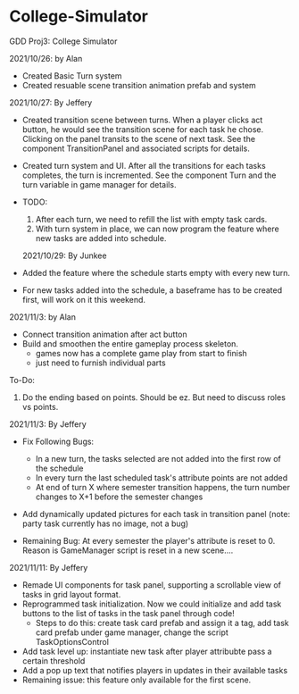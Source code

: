 # College-Simulator
 GDD Proj3: College Simulator

2021/10/26: by Alan
- Created Basic Turn system
- Created resuable scene transition animation prefab and system

2021/10/27: By Jeffery
- Created transition scene between turns.
	When a player clicks act button, he would see the transition scene for each task he chose. Clicking on the panel transits to the scene of next task.
	See the component TransitionPanel and associated scripts for details.
- Created turn system and UI. After all the transitions for each tasks completes, the turn is incremented.
	See the component Turn and the turn variable in game manager for details.
- TODO:
	1. After each turn, we need to refill the list with empty task cards.
	2. With turn system in place, we can now program the feature where new tasks are added into schedule.

  2021/10/29: By Junkee
- Added the feature where the schedule starts empty with every new turn.
- For new tasks added into the schedule, a baseframe has to be created first, will work on it this weekend.

2021/11/3: by Alan
- Connect transition animation after act button
- Build and smoothen the entire gameplay process skeleton.
   - games now has a complete game play from start to finish
   - just need to furnish individual parts

To-Do:
1. Do the ending based on points. Should be ez. But need to discuss roles vs points.

2021/11/3: By Jeffery
- Fix Following Bugs:
	- In a new turn, the tasks selected are not added into the first row of the schedule
	- In every turn the last scheduled task's attribute points are not added
	- At end of turn X where semester transition happens, the turn number changes to X+1 before the semester changes

- Add dynamically updated pictures for each task in transition panel (note: party task currently has no image, not a bug)

- Remaining Bug:
	At every semester the player's attribute is reset to 0. Reason is GameManager script is reset in a new scene....

2021/11/11: By Jeffery
- Remade UI components for task panel, supporting a scrollable view of tasks in grid layout format.
- Reprogrammed task initialization. Now we could initialize and add task buttons to the list of tasks in the task panel through code!
	- Steps to do this: create task card prefab and assign it a tag, add task card prefab under game manager, change the script TaskOptionsControl
- Add task level up: instantiate new task after player attribubte pass a certain threshold
- Add a pop up text that notifies players in updates in their available tasks
- Remaining issue: this feature only available for the first scene.